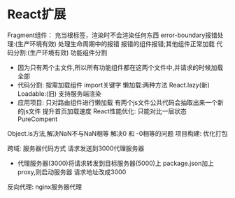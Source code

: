 # React扩展
Fragment组件：
  充当根标签，渲染时不会渲染任何东西
error-boundary报错处理:(生产环境有效)
  处理生命周期中的报错
  报错的组件报错;其他组件正常加载
代码分割:(生产环境有效)
  功能组件分割
  - 因为只有两个主文件,所以所有功能组件都在这两个文件中,并请求的时候加载全部
  - 代码分割: 
    按需加载组件
     import关键字
    懒加载:两种方法
      React.lazy(新)
      Loadable:(旧) 支持服务端渲染
  - 应用项目: 
    只对路由组件进行懒加载
    有两个js文件公共代码会抽取出来一个新的js文件
    提升首页加载速度
React性能优化:
  只能对比一层状态
  PureCompent

  Object.is方法,解决NaN不与NaN相等
  解决0 和 -0相等的问题
项目构建:
  优化打包

跨域:
  服务器代码方式
  请求发送到3000代理服务器
  - 代理服务器(3000)将请求转发到目标服务器(5000)上
  package.json加上proxy,则启动服务器
  请求地址改成3000

  反向代理:
    nginx服务器代理